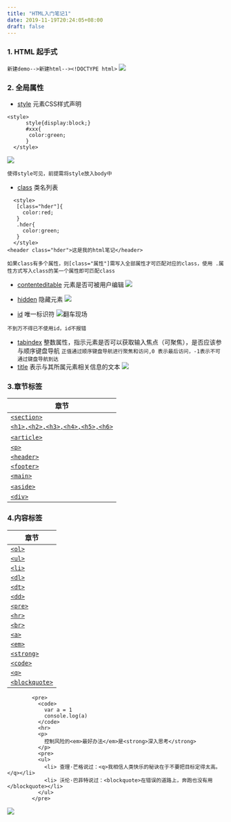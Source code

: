 ```yaml
---
title: "HTML入门笔记1"
date: 2019-11-19T20:24:05+08:00
draft: false
---
```

### 1. HTML 起手式

`新建demo-->新建html--><!DOCTYPE html>`
![](https://upload-images.jianshu.io/upload_images/16155751-df06494fb93fad90.png?imageMogr2/auto-orient/strip%7CimageView2/2/w/1240)
### 2. 全局属性
- [style](https://developer.mozilla.org/en-US/docs/Web/HTML/Global_attributes/style) 元素CSS样式声明
```
<style>
      style{display:block;}
      #xxx{
       color:green;
      }
  </style>
```
![](https://upload-images.jianshu.io/upload_images/16155751-7336227b2062b399.png?imageMogr2/auto-orient/strip%7CimageView2/2/w/1240)

`使得style可见，前提需将style放入body中`
- [class](https://developer.mozilla.org/en-US/docs/Web/HTML/Global_attributes/class)  类名列表
```
  <style>
   [class="hder"]{
     color:red;
   }
   .hder{
     color:green;
   }
  </style>
<header class="hder">这是我的html笔记</header>
```
`如果class有多个属性，则[class="属性"]需写入全部属性才可匹配对应的class，使用 .属性方式写入class的某一个属性即可匹配class`
- [contenteditable](https://developer.mozilla.org/en-US/docs/Web/HTML/Global_attributes/contenteditable)   元素是否可被用户编辑
![](https://upload-images.jianshu.io/upload_images/16155751-03a1374b63098e2e.png?imageMogr2/auto-orient/strip%7CimageView2/2/w/1240)

- [hidden](https://developer.mozilla.org/en-US/docs/Web/HTML/Global_attributes/hidden) 隐藏元素
![](https://upload-images.jianshu.io/upload_images/16155751-d9f330ba0b981f02.png?imageMogr2/auto-orient/strip%7CimageView2/2/w/1240)

- [id](https://developer.mozilla.org/en-US/docs/Web/HTML/Global_attributes/id
) 唯一标识符
![翻车现场](https://upload-images.jianshu.io/upload_images/16155751-9d061d0ca79d7208.png?imageMogr2/auto-orient/strip%7CimageView2/2/w/1240)

`不到万不得已不使用id，id不报错`

- [tabindex](https://developer.mozilla.org/en-US/docs/Web/HTML/Global_attributes/tabindex) 整数属性，指示元素是否可以获取输入焦点（可聚焦），是否应该参与顺序键盘导航
`正值通过顺序键盘导航进行聚焦和访问,0 表示最后访问，-1表示不可通过键盘导航到达`
- [title](https://developer.mozilla.org/en-US/docs/Web/HTML/Global_attributes/title) 表示与其所属元素相关信息的文本
![](https://upload-images.jianshu.io/upload_images/16155751-8f54fc0542dbdf8f.png?imageMogr2/auto-orient/strip%7CimageView2/2/w/1240)

### 3.章节标签
| 章节 | 
-|
| [`<section>`](https://developer.mozilla.org/zh-CN/docs/Web/HTML/Element/section "HTML Section 元素 (<section>) 表示文档中的一个区域（或节），比如，内容中的一个专题组，一般来说会有包含一个标题（heading）。一般通过是否包含一个标题 (<h1>-<h6> element) 作为子节点 来 辨识每一个<section>。") | 定义文档中的一个章节 |
| [`<h1>,<h2>,<h3>,<h4>,<h5>,<h6>`](https://developer.mozilla.org/zh-CN/docs/HTML/Element/Heading_Elements) | 六层文档标题，`<h1>` 最大`,<h6>` 最小 |
| [`<article>`](https://developer.mozilla.org/zh-CN/docs/Web/HTML/Element/article "<article>元素表示文档、页面、应用或网站中的独立结构，其意在成为可独立分配的或可复用的结构，如在发布中，它可能是论坛帖子、杂志或新闻文章、博客、用户提交的评论、交互式组件，或者其他独立的内容项目。") | 可以独立于内容其余部分的完整独立内容块 |
| [`<p>`](https://developer.mozilla.org/zh-CN/docs/Web/HTML/Element/p "HTML <p>元素（或者说 HTML 段落元素）表示文本的一个段落。该元素通常表现为一整块与相邻文本分离的文本，或以垂直的空白隔离或以首行缩进。另外，<p> 是块级元素。") | 定义一个段落 |
| [`<header>`](https://developer.mozilla.org/zh-CN/docs/Web/HTML/Element/header "HTML <header> 元素用于展示介绍性内容，通常包含一组介绍性的或是辅助导航的实用元素。它可能包含一些标题元素，但也可能包含其他元素，比如 Logo、搜索框、作者名称，等等。")| 定义页面或章节的头部 |
| [`<footer>`](https://developer.mozilla.org/zh-CN/docs/Web/HTML/Element/footer "HTML <footer> 元素表示最近一个章节内容或者根节点（sectioning root ）元素的页脚。一个页脚通常包含该章节作者、版权数据或者与文档相关的链接等信息。") | 定义页面或章节的尾部 |
| [`<main>`](https://developer.mozilla.org/zh-CN/docs/Web/HTML/Element/main "HTML <main>元素呈现了文档<body>或应用的主体部分。主体部分由与文档直接相关，或者扩展于文档的中心主题、应用的主要功能部分的内容组成。这部分内容在文档中应当是独一无二的，不包含任何在一系列文档中重复的内容，比如侧边栏，导航栏链接，版权信息，网站logo，搜索框（除非搜索框作为文档的主要功能）。") | 定义文档中主要或重要的内容。 |
| [`<aside>`](https://developer.mozilla.org/zh-CN/docs/Web/HTML/Element/aside "<aside> 元素表示一个和其余页面内容几乎无关的部分，被认为是独立于该内容的一部分并且可以被单独的拆分出来而不会使整体受影响。其通常表现为侧边栏或者嵌入内容。他们通常包含在工具条，例如来自词汇表的定义。也可能有其他类型的信息，例如相关的广告、笔者的传记、web 应用程序、个人资料信息，或在博客上的相关链接。") | 定义和页面内容关联度较低的内容 |
| [`<div>`](https://developer.mozilla.org/zh-CN/docs/Web/HTML/Element/div "HTML <div> 元素 (或 HTML 文档分区元素) 是一个通用型的流内容容器，它在语义上不代表任何特定类型的内容，它可以被用来对其它元素进行分组，一般用于样式化相关的需求（使用 class 或 id 特性) 或者对具有相同特性的一组元素进行分组 (比如 lang)，它应该在没有任何其它语义元素可用时才使用 (比如 <article> 或 <nav>) 。") | 代表一个通用的容器 |
### 4.内容标签
| 章节 | 
-|
| [`<ol>`](https://developer.mozilla.org/zh-CN/docs/Web/HTML/Element/ol "HTML <ol> 元素 表示多个有序列表项，通常渲染为有带编号的列表。") | 定义一个有序列表 |
| [`<ul>`](https://developer.mozilla.org/zh-CN/docs/Web/HTML/Element/ul "The HTML <ul> 元素 ( 或 HTML 无序列表元素） 代表多项的无序列表，即无数值排序项的集合，且它们在列表中的顺序是没有意义的。通常情况下，无序列表项的头部可以是几种形式，如一个点，一个圆形或方形。头部的风格并不是在页面的HTML描述定义, 但在其相关的CSS 可以用 list-style-type 属性。") | 定义一个无序列表|
| [`<li>`](https://developer.mozilla.org/zh-CN/docs/Web/HTML/Element/li "HTML <li> 元素 (或者 HTML 列表条目元素) 用于表示列表里的条目。它必须被包含在一个父元素里：一个有顺序的列表(<ol>)，一个无顺序的列表(<ul>)，或者一个菜单 (<menu>)。在菜单或者无顺序的列表里，列表条目通常用点排列显示。在有顺序的列表里，列表条目通常是在左边有按升序排列计数的显示，例如数字或者字母。") | 定义列表中的一个列表项|
| [`<dl>`](https://developer.mozilla.org/zh-CN/docs/Web/HTML/Element/dl "HTML <dl> 元素 （或 HTML 描述列表元素）是一个包含术语定义以及描述的列表，通常用于展示词汇表或者元数据 (键-值对列表)。") | 定义一个定义列表（一系列术语和其定义）|
| [`<dt>`](https://developer.mozilla.org/zh-CN/docs/Web/HTML/Element/dt "HTML <dt> 元素 （或 HTML 术语定义元素）用于在一个定义列表中声明一个术语。该元素仅能作为 <dl> 的子元素出现。通常在该元素后面会跟着 <dd> 元素， 然而，多个连续出现的 <dt> 元素都将由出现在它们后面的第一个 <dd> 元素定义。") | 代表一个由下一个 `<dd>` 定义的术语 |
| [`<dd>`](https://developer.mozilla.org/zh-CN/docs/Web/HTML/Element/dd "HTML <dd> 元素（HTML 描述元素）用来指明一个描述列表  (<dl>) 元素中一个术语的描述。这个元素只能作为描述列表元素的子元素出现，并且必须跟着一个 <dt> 元素。") | 代表出现在它之前术语的定义 |
| [`<pre>`](https://developer.mozilla.org/zh-CN/docs/Web/HTML/Element/pre "HTML <pre> 元素表示预定义格式文本。在该元素中的文本通常按照原文件中的编排，以等宽字体的形式展现出来，文本中的空白符（比如空格和换行符）都会显示出来。(紧跟在 <pre> 开始标签后的换行符也会被省略)") | 代表其内容已经预先排版过，格式应当保留  |
| [`<hr>`](https://developer.mozilla.org/zh-CN/docs/Web/HTML/Element/hr "HTML <hr> 元素表示段落级元素之间的主题转换（例如，一个故事中的场景的改变，或一个章节的主题的改变）。在HTML的早期版本中，它是一个水平线。现在它仍能在可视化浏览器中表现为水平线，但目前被定义为语义上的，而不是表现层面上。") | 代表章节、文章或其他长内容中段落之间的分隔符 |
| [`<br>`](https://developer.mozilla.org/zh-CN/docs/Web/HTML/Element/br "HTML <br> 元素在文本中生成一个换行（回车）符号。此元素在写诗和地址时很有用，这些地方的换行都非常重要。") | 代表换行  |
| [`<a>`](https://developer.mozilla.org/zh-CN/docs/Web/HTML/Element/a "HTML <a> 元素  (或锚元素) 可以创建一个到其他网页、文件、同一页面内的位置、电子邮件地址或任何其他URL的超链接。") | 代表一个链接到其他资源的*超链接* |
| [`<em>`](https://developer.mozilla.org/zh-CN/docs/Web/HTML/Element/em "HTML 着重元素 (<em>) 标记出需要用户着重阅读的内容， <em> 元素是可以嵌套的，嵌套层次越深，则其包含的内容被认定为越需要着重阅读。") | 代表*强调* 文字 |
| [`<strong>`](https://developer.mozilla.org/zh-CN/docs/Web/HTML/Element/strong "Strong 元素 (<strong>)表示文本十分重要，一般用粗体显示。") | 代表*特别重要* 文字|
| [`<code>`](https://developer.mozilla.org/zh-CN/docs/Web/HTML/Element/code "HTML <code> 元素呈现一段计算机代码. 默认情况下, 它以浏览器的默认等宽字体显示.") | 代表*计算机代码*  |
| [`<q>`](https://developer.mozilla.org/zh-CN/docs/Web/HTML/Element/q "HTML引用标签 (<q>)表示一个封闭的并且是短的行内引用的文本. 这个标签是用来引用短的文本，所以请不要引入换行符; 对于长的文本的引用请使用 <blockquote> 替代.") | 代表内联的*引用*  |
| [`<blockquote>`](https://developer.mozilla.org/zh-CN/docs/Web/HTML/Element/blockquote "HTML <blockquote> 元素（或者 HTML 块级引用元素），代表其中的文字是引用内容。通常在渲染时，这部分的内容会有一定的缩进（注 中说明了如何更改）。若引文来源于网络，则可以将原内容的出处 URL 地址设置到 cite 特性上，若要以文本的形式告知读者引文的出处时，可以通过 <cite> 元素。") | 代表引用自其他来源的内容 |
```
        <pre>
          <code>
            var a = 1
            console.log(a)
          </code>
          <hr>
          <p>
            控制风险的<em>最好办法</em>是<strong>深入思考</strong>
          </p>
          <pre>
          <ul>
            <li> 查理·芒格说过：<q>我相信人类快乐的秘诀在于不要把目标定得太高。</q></li>
            <li> 沃伦·巴菲特说过：<blockquote>在错误的道路上，奔跑也没有用</blockquote></li>
          </ul>
        </pre>

```
![](https://upload-images.jianshu.io/upload_images/16155751-be4593e60b145e5f.png?imageMogr2/auto-orient/strip%7CimageView2/2/w/1240)

